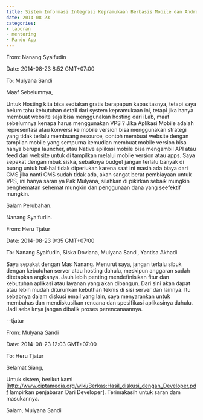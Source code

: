 ```yaml
---
title: Sistem Informasi Integrasi Kepramukaan Berbasis Mobile dan Android - Mentoring 23 Agustus 2014
date: 2014-08-23
categories:
- laporan
- mentoring
- Pandu App
---
```


From: Nanang Syaifudin 

Date: 2014-08-23 8:52 GMT+07:00 

To: Mulyana Sandi

Maaf Sebelumnya, 

Untuk Hosting kita bisa sediakan gratis berapapun kapasitasnya, tetapi saya belum tahu 
kebutuhan detail dari system kepramukaan ini, tetapi jika hanya membuat website saja bisa menggunakan hosting dari iLab, maaf sebelumnya kenapa harus menggunakan VPS ? 
Jika Aplikasi Mobile adalah representasi atau konversi ke mobile version bisa menggunakan strategi yang tidak terlalu membuang resource, contoh membuat website dengan tampilan mobile yang sempurna kemudian membuat mobile version bisa hanya berupa launcher, atau Native aplikasi mobile bisa mengambil API atau feed dari website untuk di tampilkan melalui mobile version atau apps. 
Saya sepakat dengan mbak siska, sebaiknya budget jangan terlalu banyak di buang untuk hal-hal tidak diperlukan karena saat ini masih ada biaya dari CMS jika nanti CMS sudah tidak ada, akan sangat berat pembiayaan untuk VPS, ini hanya saran ya Pak Mulyana, 
silahkan di pikirkan sebaik mungkin penghematan sehemat mungkin dan penggunaan dana yang seefektif mungkin. 

Salam Perubahan. 

Nanang Syaifudin.


From: Heru Tjatur 

Date: 2014-08-23 9:35 GMT+07:00 

To: Nanang Syaifudin, Siska Doviana, Mulyana Sandi, Yantisa Akhadi

Saya sepakat dengan Mas Nanang. 
Menurut saya, jangan terlalu sibuk dengan kebutuhan server atau hosting dahulu, meskipun anggaran sudah ditetapkan angkanya. Jauh lebih penting mendefinisikan fitur dan kebutuhan aplikasi atau layanan yang akan dibangun. Dari sini akan dapat atau lebih mudah diturunkan kebuthan teknis di sisi server dan lainnya. 
Itu sebabnya dalam diskusi email yang lain, saya menyarankan untuk membahas dan mendiskusikan rencana dan spesifikasi aplikasinya dahulu. Jadi sebaiknya jangan dibalik proses perencanaannya. 

--tjatur


From: Mulyana Sandi 

Date: 2014-08-23 12:03 GMT+07:00 

To: Heru Tjatur

Selamat Siang, 

Untuk sistem, berikut kami [http://www.ciptamedia.org/wiki/Berkas:Hasil_diskusi_dengan_Developer.pdf lampirkan penjabaran Dari Developer]. 
Terimakasih untuk saran dam masukannya. 

Salam, Mulyana Sandi
